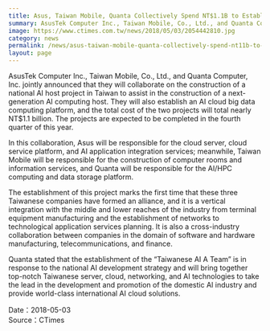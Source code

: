```yaml
---
title: Asus, Taiwan Mobile, Quanta Collectively Spend NT$1.1B to Establish Taiwan AI Platform
summary: AsusTek Computer Inc., Taiwan Mobile, Co., Ltd., and Quanta Computer, Inc. jointly announced that they will collaborate on the construction of a national AI host project in Taiwan to assist in the construction of a next-generation AI computing host.
image: https://www.ctimes.com.tw/news/2018/05/03/2054442810.jpg
category: news
permalink: /news/asus-taiwan-mobile-quanta-collectively-spend-nt11b-to-establish-taiwan-ai-platform/
layout: page
---
```

AsusTek Computer Inc., Taiwan Mobile, Co., Ltd., and Quanta Computer, Inc. jointly announced that they will collaborate on the construction of a national AI host project in Taiwan to assist in the construction of a next-generation AI computing host. They will also establish an AI cloud big data computing platform, and the total cost of the two projects will total nearly NT$1.1 billion. The projects are expected to be completed in the fourth quarter of this year.

In this collaboration, Asus will be responsible for the cloud server, cloud service platform, and AI application integration services; meanwhile, Taiwan Mobile will be responsible for the construction of computer rooms and information services, and Quanta will be responsible for the AI/HPC computing and data storage platform.

The establishment of this project marks the first time that these three Taiwanese companies have formed an alliance, and it is a vertical integration with the middle and lower reaches of the industry from terminal equipment manufacturing and the establishment of networks to technological application services planning. It is also a cross-industry collaboration between companies in the domain of software and hardware manufacturing, telecommunications, and finance.

Quanta stated that the establishment of the “Taiwanese AI A Team” is in response to the national AI development strategy and will bring together top-notch Taiwanese server, cloud, networking, and AI technologies to take the lead in the development and promotion of the domestic AI industry and provide world-class international AI cloud solutions.

Date：2018-05-03
<br/>
Source：CTimes
